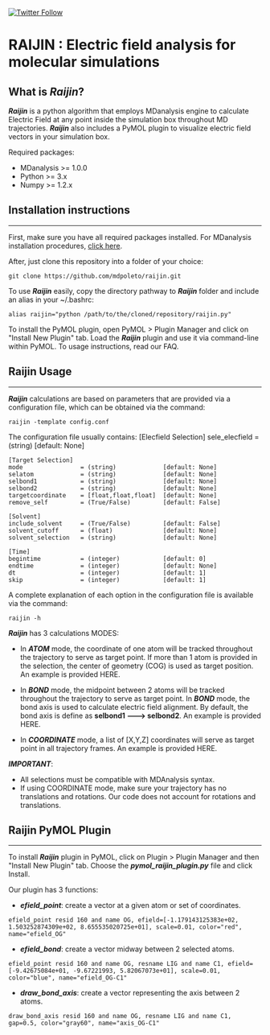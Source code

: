 [![Twitter Follow](https://img.shields.io/twitter/follow/mdpoleto?style=social)](https://twitter.com/mdpoleto)


# RAIJIN : Electric field analysis for molecular simulations

## What is ***Raijin***?
***Raijin*** is a python algorithm that employs MDanalysis engine to calculate Electric Field at any point inside
the simulation box throughout MD trajectories. ***Raijin*** also includes a PyMOL plugin to visualize electric
field vectors in your simulation box.

Required packages:

* MDanalysis >= 1.0.0
* Python     >= 3.x
* Numpy      >= 1.2.x


## Installation instructions
------------------------------

First, make sure you have all required packages installed. For MDanalysis installation procedures, [click here](https://www.mdanalysis.org/pages/installation_quick_start/).

After, just clone this repository into a folder of your choice:

    git clone https://github.com/mdpoleto/raijin.git

To use ***Raijin*** easily, copy the directory pathway to ***Raijin*** folder and include an alias in your ~/.bashrc:

    alias raijin="python /path/to/the/cloned/repository/raijin.py"

To install the PyMOL plugin, open PyMOL > Plugin Manager and click on "Install New Plugin" tab.
Load the ***Raijin*** plugin and use it via command-line within PyMOL. To usage instructions, read our FAQ.


## Raijin Usage
------------------------------
***Raijin*** calculations are based on parameters that are provided via a configuration file,
which can be obtained via the command:

    raijin -template config.conf


The configuration file usually contains:
    [Elecfield Selection]
    sele_elecfield      = (string)             [default: None]

    [Target Selection]
    mode                = (string)             [default: None]
    selatom             = (string)             [default: None]
    selbond1            = (string)             [default: None]
    selbond2            = (string)             [default: None]
    targetcoordinate    = [float,float,float]  [default: None]
    remove_self         = (True/False)         [default: False]

    [Solvent]
    include_solvent     = (True/False)         [default: False]
    solvent_cutoff      = (float)              [default: None]
    solvent_selection   = (string)             [default: None]

    [Time]
    begintime           = (integer)            [default: 0]
    endtime             = (integer)            [default: None]
    dt                  = (integer)            [default: 1]
    skip                = (integer)            [default: 1]


A complete explanation of each option in the configuration file is available via the command:

    raijin -h

***Raijin*** has 3 calculations MODES:

* In ***ATOM*** mode, the coordinate of one atom will be tracked throughout the trajectory to serve as target point.
If more than 1 atom is provided in the selection, the center of geometry (COG) is used as target position. An example
is provided HERE.

* In ***BOND*** mode, the midpoint between 2 atoms will be tracked throughout the trajectory to serve as target
point. In ***BOND*** mode, the bond axis is used to calculate electric field alignment. By default, the bond axis is
define as **selbond1 ---> selbond2**. An example is provided HERE.

* In ***COORDINATE*** mode, a list of [X,Y,Z] coordinates will serve as target point in all trajectory frames.
An example is provided HERE.

***IMPORTANT***:
* All selections must be compatible with MDAnalysis syntax.
* If using COORDINATE mode, make sure your trajectory has no translations and rotations. Our code does not account for
rotations and translations.


## Raijin PyMOL Plugin
------------------------------

To install ***Raijin*** plugin in PyMOL, click on Plugin > Plugin Manager and then "Install New Plugin" tab.
Choose the ***pymol_raijin_plugin.py*** file and click Install.

Our plugin has 3 functions:

* ***efield_point***: create a vector at a given atom or set of coordinates.
```
efield_point resid 160 and name OG, efield=[-1.179143125383e+02, 1.503252874309e+02, 8.655535020725e+01], scale=0.01, color="red", name="efield_OG"
```

* ***efield_bond***: create a vector midway between 2 selected atoms.
```
efield_point resid 160 and name OG, resname LIG and name C1, efield=[-9.42675084e+01, -9.67221993, 5.82067073e+01], scale=0.01, color="blue", name="efield_OG-C1"
```

* ***draw_bond_axis***: create a vector representing the axis between 2 atoms.
```
draw_bond_axis resid 160 and name OG, resname LIG and name C1, gap=0.5, color="gray60", name="axis_OG-C1"
```

